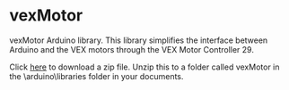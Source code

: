 vexMotor
========

vexMotor Arduino library. This library simplifies the interface between Arduino and the VEX motors through the VEX Motor Controller 29.

Click [here](https://github.com/sparkfun/vexMotor/archive/master.zip) to download a zip file. Unzip this to a folder called vexMotor in the \arduino\libraries folder in your documents.
